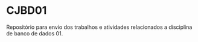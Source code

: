 # CJBD01
Repositório para envio dos trabalhos e atividades relacionados a disciplina de banco de dados 01.
